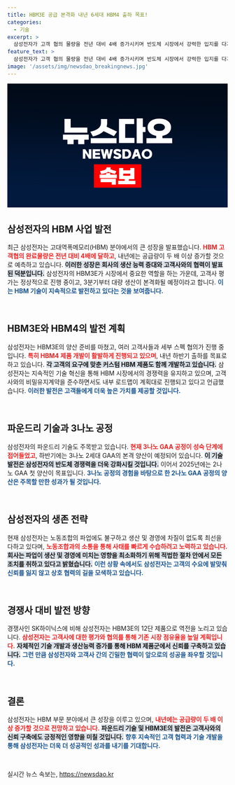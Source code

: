 ```yaml
---
title: HBM3E 공급 본격화 내년 6세대 HBM4 출하 목표!
categories:
  - 기술
excerpt: >
  삼성전자가 고객 협의 물량을 전년 대비 4배 증가시키며 반도체 시장에서 강력한 입지를 다지고 있습니다. HBM3E 및 HBM4의 양산을 앞두고 있으며, 노조 파업에도 생산 차질을 최소화하겠다고 밝혔습니다.
feature_text: >
  삼성전자가 고객 협의 물량을 전년 대비 4배 증가시키며 반도체 시장에서 강력한 입지를 다지고 있습니다. HBM3E 및 HBM4의 양산을 앞두고 있으며, 노조 파업에도 생산 차질을 최소화하겠다고 밝혔습니다.
image: '/assets/img/newsdao_breakingnews.jpg'
---
```


<p><img src="/assets/img/newsdao_breakingnews.jpg" alt="pcversion 속보" /></p>

<h2 data-ke-size="size26">삼성전자의 HBM 사업 발전</h2>

<p data-ke-size="size16">최근 삼성전자는 고대역폭메모리(HBM) 분야에서의 큰 성장을 발표했습니다. <b><span style="color: #ee2323;">HBM 고객협의 완료물량은 전년 대비 4배에 달하고</span></b>, 내년에는 공급량이 두 배 이상 증가할 것으로 예측하고 있습니다. <b><span style="background-color: #21538527;">이러한 성장은 회사의 생산 능력 증대와 고객사와의 협력이 발표된 덕분입니다.</span></b> 삼성전자의 HBM3E가 시장에서 중요한 역할을 하는 가운데, 고객사 평가는 정상적으로 진행 중이고, 3분기부터 대량 생산이 본격화될 예정이라고 합니다. <b><span style="color: #1a5490;">이는 HBM 기술이 지속적으로 발전하고 있다는 것을 보여줍니다.</span></b> </p>

<p data-ke-size="size16">&nbsp;</p>

<h2 data-ke-size="size26">HBM3E와 HBM4의 발전 계획</h2>

<p data-ke-size="size16">삼성전자는 HBM3E의 양산 준비를 마쳤고, 여러 고객사들과 세부 스펙 협의가 진행 중입니다. <b><span style="color: #ee2323;">특히 HBM4 제품 개발이 활발하게 진행되고 있으며</span></b>, 내년 하반기 출하를 목표로 하고 있습니다. <b><span style="background-color: #21538527;">각 고객의 요구에 맞춘 커스텀 HBM 제품도 함께 개발하고 있습니다.</span></b> 삼성전자는 지속적인 기술 혁신을 통해 HBM 시장에서의 경쟁력을 유지하고 있으며, 고객사와의 비밀유지계약을 준수하면서도 내부 로드맵이 계획대로 진행되고 있다고 언급했습니다. <b><span style="color: #1a5490;">이러한 발전은 고객들에게 더욱 높은 가치를 제공할 것입니다.</span></b> </p>

<p data-ke-size="size16">&nbsp;</p>

<h2 data-ke-size="size26">파운드리 기술과 3나노 공정</h2>

<p data-ke-size="size16">삼성전자의 파운드리 기술도 주목받고 있습니다. <b><span style="color: #ee2323;">현재 3나노 GAA 공정이 성숙 단계에 접어들었고</span></b>, 하반기에는 3나노 2세대 GAA의 본격 양산이 예정되어 있습니다. <b><span style="background-color: #21538527;">이 기술 발전은 삼성전자의 반도체 경쟁력을 더욱 강화시킬 것입니다.</span></b> 이어서 2025년에는 2나노 GAA 첫 양산이 목표입니다. <b><span style="color: #1a5490;">3나노 공정의 경험을 바탕으로 한 2나노 GAA 공정의 양산은 주목할 만한 성과가 될 것입니다.</span></b> </p>

<p data-ke-size="size16">&nbsp;</p>

<h2 data-ke-size="size26">삼성전자의 생존 전략</h2>

<p data-ke-size="size16">현재 삼성전자는 노동조합의 파업에도 불구하고 생산 및 경영에 차질이 없도록 최선을 다하고 있다며, <b><span style="color: #ee2323;">노동조합과의 소통을 통해 사태를 빠르게 수습하려고 노력하고 있습니다.</span></b> <b><span style="background-color: #21538527;">회사는 파업이 생산 및 경영에 미치는 영향을 최소화하기 위해 적법한 절차 안에서 모든 조치를 취하고 있다고 밝혔습니다.</span></b> <b><span style="color: #1a5490;">이런 상황 속에서도 삼성전자는 고객의 수요에 발맞춰 신뢰를 잃지 않고 상호 협력의 길을 모색하고 있습니다.</span></b> </p>

<p data-ke-size="size16">&nbsp;</p>

<h2 data-ke-size="size26">경쟁사 대비 발전 방향</h2>

<p data-ke-size="size16">경쟁사인 SK하이닉스에 비해 삼성전자는 HBM3E의 12단 제품으로 역전을 노리고 있습니다. <b><span style="color: #ee2323;">삼성전자는 고객사에 대한 평가와 협의를 통해 기존 시장 점유율을 높일 계획입니다.</span></b> <b><span style="background-color: #21538527;">자체적인 기술 개발과 생산능력 증가를 통해 HBM 제품군에서 신뢰를 구축하고 있습니다.</span></b> <b><span style="color: #1a5490;">그런 만큼 삼성전자와 고객사 간의 긴밀한 협력이 앞으로의 성공을 좌우할 것입니다.</span></b> </p>

<p data-ke-size="size16">&nbsp;</p>

<h2 data-ke-size="size26">결론</h2>

<p data-ke-size="size16">삼성전자는 HBM 부문 분야에서 큰 성장을 이루고 있으며, <b><span style="color: #ee2323;">내년에는 공급량이 두 배 이상 증가할 것으로 전망하고 있습니다.</span></b> <b><span style="background-color: #21538527;">파운드리 기술 및 HBM3E의 발전은 고객사와의 신뢰 구축에도 긍정적인 영향을 미칠 것입니다.</span></b> <b><span style="color: #1a5490;">향후 지속적인 고객 협력과 기술 개발을 통해 삼성전자는 더욱 더 성공적인 성과를 내기를 기대합니다.</span></b> </p>

<p data-ke-size="size16">&nbsp;</p>
실시간 뉴스 속보는, <a href="https://newsdao.kr" rel="dofollow">https://newsdao.kr</a>


